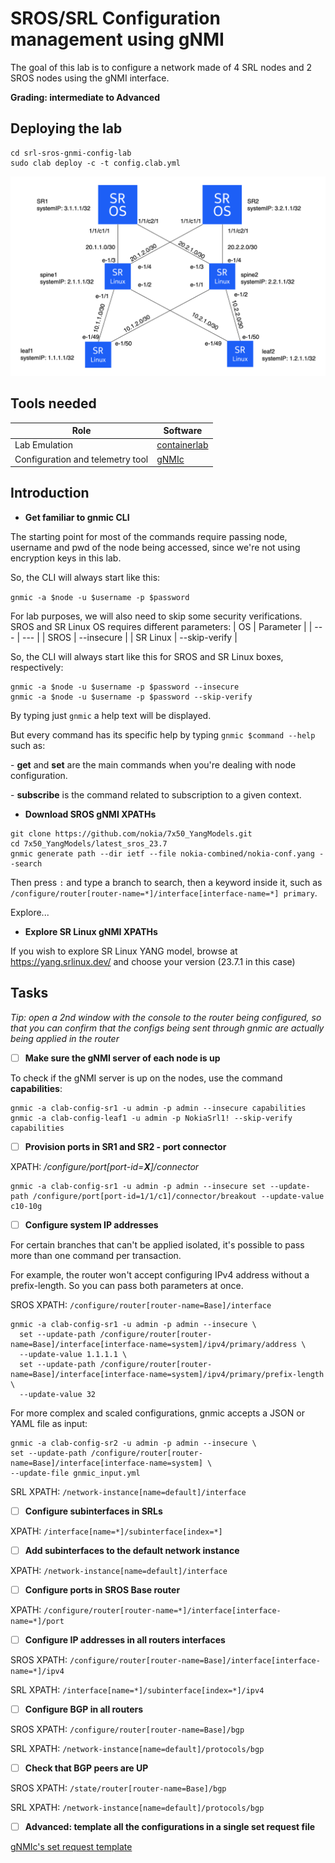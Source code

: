 # SROS/SRL Configuration management using gNMI

The goal of this lab is to configure a network made of 4 SRL nodes and 2 SROS nodes using the gNMI interface.

**Grading: intermediate to Advanced**

## Deploying the lab

```shell
cd srl-sros-gnmi-config-lab
sudo clab deploy -c -t config.clab.yml
```

![topo](./topology.png)

## Tools needed  

| Role | Software |
| --- | --- |
| Lab Emulation | [containerlab](https://containerlab.dev/) |
| Configuration and telemetry tool | [gNMIc](https://gnmic.openconfig.net/) |

## Introduction

* **Get familiar to gnmic CLI**

The starting point for most of the commands require passing node, username and pwd of the node being accessed, since we're not using encryption keys in this lab.

So, the CLI will always start like this:

`gnmic -a $node -u $username -p $password`

For lab purposes, we will also need to skip some security verifications. SROS and SR Linux OS requires different parameters:
| OS | Parameter |
| --- | --- |
| SROS | --insecure |
| SR Linux | --skip-verify |

So, the CLI will always start like this for SROS and SR Linux boxes, respectively:

```
gnmic -a $node -u $username -p $password --insecure
gnmic -a $node -u $username -p $password --skip-verify
```

By typing just `gnmic` a help text will be displayed.

But every command has its specific help by typing `gnmic $command --help` such as:

\- **get** and **set** are the main commands when you're dealing with node configuration.

\- **subscribe** is the command related to subscription to a given context.


* **Download SROS gNMI XPATHs**

```shell
git clone https://github.com/nokia/7x50_YangModels.git
cd 7x50_YangModels/latest_sros_23.7
gnmic generate path --dir ietf --file nokia-combined/nokia-conf.yang --search
```
Then press `:` and type a branch to search, then a keyword inside it, such as `/configure/router[router-name=*]/interface[interface-name=*] primary`.

Explore...

* **Explore SR Linux gNMI XPATHs**

If you wish to explore SR Linux YANG model, browse at https://yang.srlinux.dev/ and choose your version (23.7.1 in this case)

## Tasks

*Tip: open a 2nd window with the console to the router being configured, so that you can confirm that the configs being sent through gnmic are actually being applied in the router*

- [ ] **Make sure the gNMI server of each node is up**

To check if the gNMI server is up on the nodes, use the command **capabilities**:
```
gnmic -a clab-config-sr1 -u admin -p admin --insecure capabilities
gnmic -a clab-config-leaf1 -u admin -p NokiaSrl1! --skip-verify capabilities
```

- [ ] **Provision ports in SR1 and SR2 - port connector**

XPATH: */configure/port[port-id=**X**]/connector*

```
gnmic -a clab-config-sr1 -u admin -p admin --insecure set --update-path /configure/port[port-id=1/1/c1]/connector/breakout --update-value c10-10g
```

- [ ] **Configure system IP addresses**

For certain branches that can't be applied isolated, it's possible to pass more than one command per transaction.

For example, the router won't accept configuring IPv4 address without a prefix-length. So you can pass both parameters at once.

SROS XPATH: `/configure/router[router-name=Base]/interface`
```
gnmic -a clab-config-sr1 -u admin -p admin --insecure \
  set --update-path /configure/router[router-name=Base]/interface[interface-name=system]/ipv4/primary/address \
  --update-value 1.1.1.1 \
  set --update-path /configure/router[router-name=Base]/interface[interface-name=system]/ipv4/primary/prefix-length \
  --update-value 32
```

For more complex and scaled configurations, gnmic accepts a JSON or YAML file as input:
```
gnmic -a clab-config-sr2 -u admin -p admin --insecure \
set --update-path /configure/router[router-name=Base]/interface[interface-name=system] \
--update-file gnmic_input.yml
```

SRL XPATH:  `/network-instance[name=default]/interface`



- [ ] **Configure subinterfaces in SRLs**

XPATH: `/interface[name=*]/subinterface[index=*]`

- [ ] **Add subinterfaces to the default network instance**

XPATH: `/network-instance[name=default]/interface`

- [ ] **Configure ports in SROS Base router**

XPATH: `/configure/router[router-name=*]/interface[interface-name=*]/port`

- [ ] **Configure IP addresses in all routers interfaces**

SROS XPATH: `/configure/router[router-name=Base]/interface[interface-name=*]/ipv4`

SRL  XPATH: `/interface[name=*]/subinterface[index=*]/ipv4`

- [ ] **Configure BGP in all routers**

SROS XPATH: `/configure/router[router-name=Base]/bgp`

SRL  XPATH: `/network-instance[name=default]/protocols/bgp`

- [ ] **Check that BGP peers are UP**

SROS XPATH: `/state/router[router-name=Base]/bgp`

SRL  XPATH: `/network-instance[name=default]/protocols/bgp`

- [ ] **Advanced: template all the configurations in a single set request file**

[gNMIc's set request template](https://gnmic.openconfig.net/cmd/set/#template-format)
